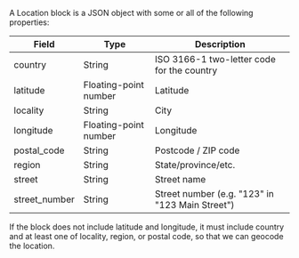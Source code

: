 <a name="json-type-location"></a>

A Location block is a JSON object with some or all of the following properties:

Field | Type | Description
------|------|------------
country | String | ISO 3166-1 two-letter code for the country
latitude | Floating-point number | Latitude
locality | String | City
longitude | Floating-point number | Longitude
postal_code | String | Postcode / ZIP code
region | String | State/province/etc.
street | String | Street name
street_number | String | Street number (e.g. "123" in "123 Main Street")

If the block does not include latitude and longitude, it must include country and at least one of locality, region, or postal code, so that we can geocode the location.
